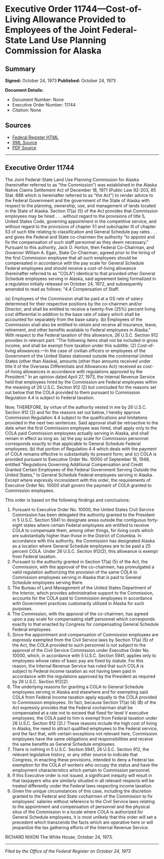 # Executive Order 11744—Cost-of-Living Allowance Provided to Employees of the Joint Federal-State Land Use Planning Commission for Alaska

## Summary

**Signed:** October 24, 1973
**Published:** October 24, 1973

**Document Details:**
- Document Number: None
- Executive Order Number: 11744
- Citation: None

## Sources
- [Federal Register HTML](https://www.presidency.ucsb.edu/documents/executive-order-11744-cost-living-allowance-provided-employees-the-joint-federal-state)
- [XML Source](None)
- [PDF Source](None)

---

## Executive Order 11744

The Joint Federal-State Land Use Planning Commission for Alaska (hereinafter referred to as "the Commission") was established in the Alaska Native Claims Settlement Act of December 18, 1971 (Public Law 92-203, 85 Stat. 688 which is hereinafter referred to as "the Act") to render advice to the Federal Government and the government of the State of Alaska with respect to the planning, ownership, use, and management of lands located in the State of Alaska. Section 17(a) (5) of the Act provides that Commission employees may be hired
. . . without regard to the provisions of title 5, United States Code, governing appointment in the competitive service, and without regard to the provisions of chapter 51 and subchapter III of chapter 53 of such title relating to classification and General Schedule pay rates . . .
and gives the Federal and State co-chairmen the authority "to appoint and fix the compensation of such staff personnel as they deem necessary."
Pursuant to this authority, Jack O. Horton, then Federal Co-Chairman, and Governor William A. Egan, State Co-Chairman, agreed prior to the hiring of the first Commission employee that all such employees should be compensated in accordance with the pay scale for General Schedule Federal employees and should receive a cost-of-living allowance (hereinafter referred to as "COLA") identical to that provided other General Schedule employees serving in Alaska, said agreement being formalized in a regulation initially released on October 24, 1972, and subsequently amended to read as follows:
"4.4 Compensation of Staff.

(a) Employees of the Commission shall be paid at a GS rate of salary determined for their respective positions by the co-chairmen and/or Director; and shall be entitled to receive a twenty-five (25%) percent living cost differential in addition to the base rate of salary which shall be accounted for separately from the base salary.
(b) Employees of the Commission shall also be entitled to obtain and receive all insurance, leave, retirement, and other benefits available to Federal employees in Alaska."
With respect to the Federal taxation of this allowance, 26 U.S.C. Section 912 provides in relevant part:
"The following items shall not be included in gross income, and shall be exempt from taxation under this subtitle:
    (2) Cost-of-living allowances.—In the case of civilian officers or employees of the Government of the United States stationed outside the continental United States (other than Alaska), amounts (other than amounts received under title II of the Overseas Differentials and Allowances Act) received as cost-of-living allowances in accordance with regulations approved by the President."
In an opinion dated April 27, 1973, the Internal Revenue Service held that employees hired by the Commission are Federal employees within the meaning of 26 U.S.C. Section 912 (2) but concluded for the reasons set out below that the COLA provided to them pursuant to Commission Regulation 4.4 is subject to Federal taxation.

Now, THEREFORE, by virtue of the authority vested in me by 26 U.S.C. Section 912 (2) and for the reasons set out below, I hereby approve Commission Regulation 4.4 subject to the qualifications and limitations provided in the next two sentences. Said approval shall be retroactive to the date when the first Commission employee was hired, shall apply only to the COLA paid Commission employees actually serving in Alaska, and shall remain in effect as long as: (a) the pay scale for Commission personnel corresponds exactly to that applicable to General Schedule Federal employees; (b) that portion of Regulation 4.4 which deals with the payment of COLA remains effective in substantially its present form; and (c) COLA is provided pursuant to Executive Order No. 10000 of September 16, 1948, entitled "Regulations Governing Additional Compensation and Credit Granted Certain Employees of the Federal Government Serving Outside the United States," to General Schedule Federal employees serving in Alaska. Except where expressly inconsistent with this order, the requirements of Executive Order No. 10000 shall govern the payment of COLA granted to Commission employees.

This order is based on the following findings and conclusions:
1. Pursuant to Executive Order No. 10000, the United States Civil Service Commission has been delegated the authority granted to the President in 5 U.S.C. Section 5941 to designate areas outside the contiguous forty-eight states where certain Federal employees are entitled to receive COLA to compensate them, among other things, for living costs which are substantially higher than those in the District of Columbia. In accordance with this authority, the Commission has designated Alaska as a location where General Schedule employees are to be paid a 25 percent COLA. Under 26 U.S.C. Section 912(2), this allowance is exempt from Federal taxation.
2. Pursuant to the authority granted in Section 17(a) (5) of the Act, the Commission, with the approval of the co-chairmen, has promulgated a valid regulation authorizing the provision of the same COLA to Commission employees serving in Alaska that is paid to General Schedule employees serving there.
3. The Bureau of Land Management of the United States Department of the Interior, which provides administrative support to the Commission, accounts for the COLA paid to Commission employees in accordance with Government practices customarily utilized in Alaska for such purposes.
4. The Commission, with the approval of the co-chairmen, has agreed upon a pay scale for compensating staff personnel which corresponds exactly to that enacted by Congress for compensating General Schedule Federal employees.
5. Since the appointment and compensation of Commission employees are expressly exempted from the Civil Service laws by Section 17(a) (5) of the Act, the COLA provided to such personnel is not subject to the approval of the Civil Service Commission under Executive Order No. 10000, which, in accordance with 5 U.S.C. Section 5941, applies only to employees whose rates of basic pay are fixed by statute. For this reason, the Internal Revenue Service has ruled that such COLA is subject to Federal income taxation as not having been paid in accordance with the regulations approved by the President as required by 26 U.S.C. Section 912(2).
6. The underlying reasons for granting a COLA to General Schedule employees serving in Alaska and elsewhere and for exempting said COLA from Federal income taxation apply equally to the COLA provided to Commission employees. (In fact, because Section 17(a) (4) (B) of the Act expressly provides that the Federal cochairman shall be compensated at a rate not to exceed that fixed for level V executive employees, the COLA paid to him is exempt from Federal taxation under 26 U.S.C. Section 912 (2).) These reasons include the high cost of living in Alaska, the need to attract qualified employees to the Federal service, and the fact that, with certain exceptions not relevant here, Commission employees have the same obligations and responsibilities and receive the same benefits as General Schedule employees.
7. There is nothing in 5 U.S.C. Section 5941, 26 U.S.C. Section 912, the relevant legislative history, or any other source to indicate that Congress, in enacting these provisions, intended to deny a Federal tax exemption for the COLA of workers who occupy the status and have the employment characteristics which pertain to Commission personnel.
8. If this Executive order is not issued, a significant inequity will result in that taxpayers who are similarly situated in all relevant respects will be treated differently under the Federal laws respecting income taxation.
9. Given the unique circumstances of this case, including the discretion granted to the Federal and State cochairmen of the Commission to fix employees' salaries without reference to the Civil Service laws relating to the appointment and compensation of personnel and the physical situs of the Commission in a locale where COLA is authorized for General Schedule employees, it is most unlikely that this order will set a precedent which transcends the facts which are operative here or will jeopardize the tax gathering efforts of the Internal Revenue Service.

RICHARD NIXON
The White House,
October 24, 1973.

---

*Filed by the Office of the Federal Register on October 24, 1973*
